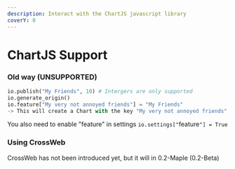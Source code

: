 ```yaml
---
description: Interact with the ChartJS javascript library
coverY: 0
---
```


# ChartJS Support

### Old way (UNSUPPORTED)

```python
io.publish("My Friends", 10) # Intergers are only supported
io.generate_origin()
io.feature["My very not annoyed friends"] = "My Friends"
-> This will create a Chart with the key "My very not annoyed friends" set to the subbase "My Friends"
```

You also need to enable "feature" in settings `io.settings["`feature`"] = True`

### Using CrossWeb

CrossWeb has not been introduced yet, but it will in 0.2-Maple (0.2-Beta)

